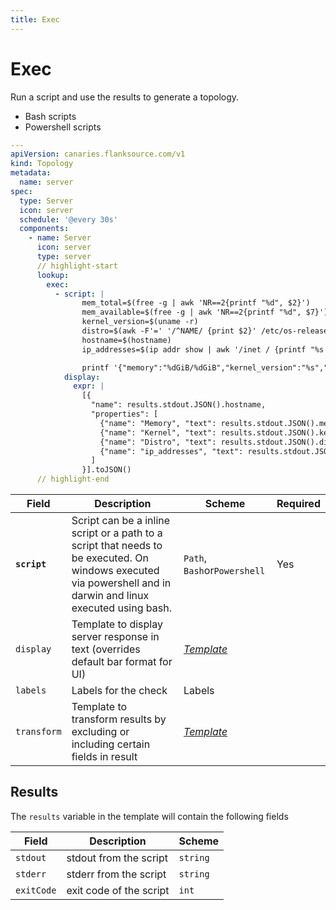 ```yaml
---
title: Exec
---
```


# <Icon name="console" /> Exec

Run a script and use the results to generate a topology.

- Bash scripts
- Powershell scripts

```yaml title="exec-lookup.yml"
---
apiVersion: canaries.flanksource.com/v1
kind: Topology
metadata:
  name: server
spec:
  type: Server
  icon: server
  schedule: '@every 30s'
  components:
    - name: Server
      icon: server
      type: server
      // highlight-start
      lookup:
        exec:
          - script: |
                mem_total=$(free -g | awk 'NR==2{printf "%d", $2}')
                mem_available=$(free -g | awk 'NR==2{printf "%d", $7}')
                kernel_version=$(uname -r)
                distro=$(awk -F'=' '/^NAME/ {print $2}' /etc/os-release | tr -d '"')
                hostname=$(hostname)
                ip_addresses=$(ip addr show | awk '/inet / {printf "%s %s\n", $NF, $2}')

                printf '{"memory":"%dGiB/%dGiB","kernel_version":"%s","distro":"%s","hostname":"%s","ip_addresses":"%s"}\n' "$mem_available" "$mem_total" "$kernel_version" "$distro" "$hostname" "$ip_addresses"
            display:
              expr: |
                [{
                  "name": results.stdout.JSON().hostname,
                  "properties": [
                    {"name": "Memory", "text": results.stdout.JSON().memory},
                    {"name": "Kernel", "text": results.stdout.JSON().kernel_version},
                    {"name": "Distro", "text": results.stdout.JSON().distro},
                    {"name": "ip_addresses", "text": results.stdout.JSON().ip_addresses },
                  ]
                }].toJSON()
      // highlight-end
```

| Field        | Description                                                                                                                                                    | Scheme                                  | Required |
| ------------ | -------------------------------------------------------------------------------------------------------------------------------------------------------------- | --------------------------------------- | -------- |
| **`script`** | Script can be a inline script or a path to a script that needs to be executed. On windows executed via powershell and in darwin and linux executed using bash. | `Path`, `Bash`or`Powershell`                                | Yes      |
| `display`    | Template to display server response in text (overrides default bar format for UI)                                                                              | [_Template_](../concepts/templating) |          |
| `labels`     | Labels for the check                                                                                                                                           | Labels                                  |          |
| `transform`  | Template to transform results by excluding or including certain fields in result                                                                               | [_Template_](../concepts/templating) |          |

## Results

The `results` variable in the template will contain the following fields

| Field      | Description             | Scheme   |
| ---------- | ----------------------- | -------- |
| `stdout`   | stdout from the script  | `string` |
| `stderr`   | stderr from the script  | `string` |
| `exitCode` | exit code of the script | `int`    |
